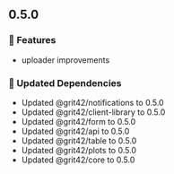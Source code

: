## 0.5.0

### 🚀 Features

- uploader improvements

### 🧱 Updated Dependencies

- Updated @grit42/notifications to 0.5.0
- Updated @grit42/client-library to 0.5.0
- Updated @grit42/form to 0.5.0
- Updated @grit42/api to 0.5.0
- Updated @grit42/table to 0.5.0
- Updated @grit42/plots to 0.5.0
- Updated @grit42/core to 0.5.0